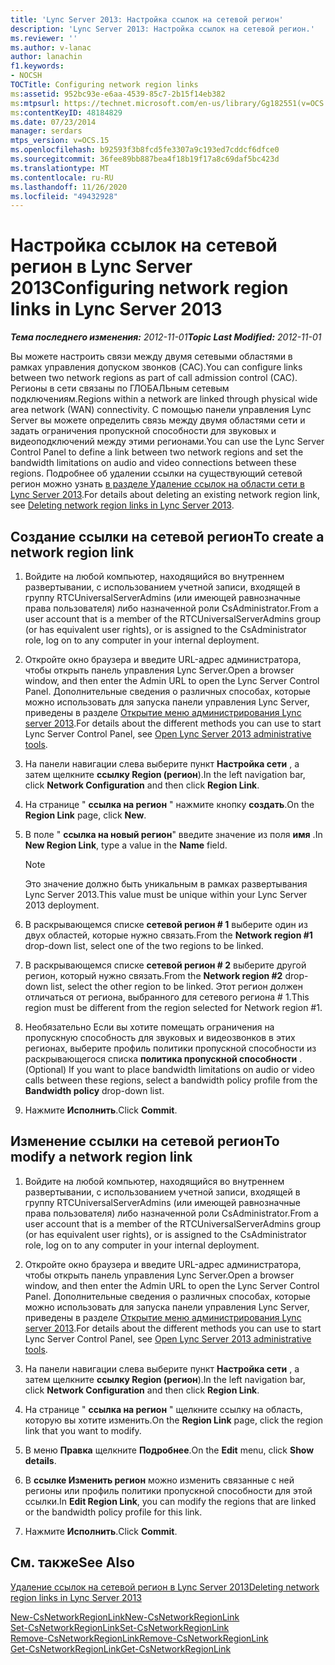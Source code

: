 ```yaml
---
title: 'Lync Server 2013: Настройка ссылок на сетевой регион'
description: 'Lync Server 2013: Настройка ссылок на сетевой регион.'
ms.reviewer: ''
ms.author: v-lanac
author: lanachin
f1.keywords:
- NOCSH
TOCTitle: Configuring network region links
ms:assetid: 952bc93e-e6aa-4539-85c7-2b15f14eb382
ms:mtpsurl: https://technet.microsoft.com/en-us/library/Gg182551(v=OCS.15)
ms:contentKeyID: 48184829
ms.date: 07/23/2014
manager: serdars
mtps_version: v=OCS.15
ms.openlocfilehash: b92593f3b8fcd5fe3307a9c193ed7cddcf6dfce0
ms.sourcegitcommit: 36fee89bb887bea4f18b19f17a8c69daf5bc423d
ms.translationtype: MT
ms.contentlocale: ru-RU
ms.lasthandoff: 11/26/2020
ms.locfileid: "49432928"
---
```

# <a name="configuring-network-region-links-in-lync-server-2013"></a><span data-ttu-id="88a9c-103">Настройка ссылок на сетевой регион в Lync Server 2013</span><span class="sxs-lookup"><span data-stu-id="88a9c-103">Configuring network region links in Lync Server 2013</span></span>

<div data-xmlns="http://www.w3.org/1999/xhtml">

<div class="topic" data-xmlns="http://www.w3.org/1999/xhtml" data-msxsl="urn:schemas-microsoft-com:xslt" data-cs="https://msdn.microsoft.com/">

<div data-asp="https://msdn2.microsoft.com/asp">



</div>

<div id="mainSection">

<div id="mainBody"><span data-ttu-id="88a9c-104">

<span> </span></span><span class="sxs-lookup"><span data-stu-id="88a9c-104">

<span> </span></span></span>

<span data-ttu-id="88a9c-105">_**Тема последнего изменения:** 2012-11-01_</span><span class="sxs-lookup"><span data-stu-id="88a9c-105">_**Topic Last Modified:** 2012-11-01_</span></span>

<span data-ttu-id="88a9c-106">Вы можете настроить связи между двумя сетевыми областями в рамках управления допуском звонков (CAC).</span><span class="sxs-lookup"><span data-stu-id="88a9c-106">You can configure links between two network regions as part of call admission control (CAC).</span></span> <span data-ttu-id="88a9c-107">Регионы в сети связаны по ГЛОБАЛЬным сетевым подключениям.</span><span class="sxs-lookup"><span data-stu-id="88a9c-107">Regions within a network are linked through physical wide area network (WAN) connectivity.</span></span> <span data-ttu-id="88a9c-108">С помощью панели управления Lync Server вы можете определить связь между двумя областями сети и задать ограничения пропускной способности для звуковых и видеоподключений между этими регионами.</span><span class="sxs-lookup"><span data-stu-id="88a9c-108">You can use the Lync Server Control Panel to define a link between two network regions and set the bandwidth limitations on audio and video connections between these regions.</span></span> <span data-ttu-id="88a9c-109">Подробнее об удалении ссылки на существующий сетевой регион можно узнать [в разделе Удаление ссылок на области сети в Lync Server 2013](lync-server-2013-deleting-network-region-links.md).</span><span class="sxs-lookup"><span data-stu-id="88a9c-109">For details about deleting an existing network region link, see [Deleting network region links in Lync Server 2013](lync-server-2013-deleting-network-region-links.md).</span></span>

<div>

## <a name="to-create-a-network-region-link"></a><span data-ttu-id="88a9c-110">Создание ссылки на сетевой регион</span><span class="sxs-lookup"><span data-stu-id="88a9c-110">To create a network region link</span></span>

1.  <span data-ttu-id="88a9c-111">Войдите на любой компьютер, находящийся во внутреннем развертывании, с использованием учетной записи, входящей в группу RTCUniversalServerAdmins (или имеющей равнозначные права пользователя) либо назначенной роли CsAdministrator.</span><span class="sxs-lookup"><span data-stu-id="88a9c-111">From a user account that is a member of the RTCUniversalServerAdmins group (or has equivalent user rights), or is assigned to the CsAdministrator role, log on to any computer in your internal deployment.</span></span>

2.  <span data-ttu-id="88a9c-112">Откройте окно браузера и введите URL-адрес администратора, чтобы открыть панель управления Lync Server.</span><span class="sxs-lookup"><span data-stu-id="88a9c-112">Open a browser window, and then enter the Admin URL to open the Lync Server Control Panel.</span></span> <span data-ttu-id="88a9c-113">Дополнительные сведения о различных способах, которые можно использовать для запуска панели управления Lync Server, приведены в разделе [Открытие меню администрирования Lync server 2013](lync-server-2013-open-lync-server-administrative-tools.md).</span><span class="sxs-lookup"><span data-stu-id="88a9c-113">For details about the different methods you can use to start Lync Server Control Panel, see [Open Lync Server 2013 administrative tools](lync-server-2013-open-lync-server-administrative-tools.md).</span></span>

3.  <span data-ttu-id="88a9c-114">На панели навигации слева выберите пункт **Настройка сети** , а затем щелкните **ссылку Region (регион**).</span><span class="sxs-lookup"><span data-stu-id="88a9c-114">In the left navigation bar, click **Network Configuration** and then click **Region Link**.</span></span>

4.  <span data-ttu-id="88a9c-115">На странице " **ссылка на регион** " нажмите кнопку **создать**.</span><span class="sxs-lookup"><span data-stu-id="88a9c-115">On the **Region Link** page, click **New**.</span></span>

5.  <span data-ttu-id="88a9c-116">В поле " **ссылка на новый регион**" введите значение из поля **имя** .</span><span class="sxs-lookup"><span data-stu-id="88a9c-116">In **New Region Link**, type a value in the **Name** field.</span></span>
    
    <div>
    

    > [!NOTE]  
    > <span data-ttu-id="88a9c-117">Это значение должно быть уникальным в рамках развертывания Lync Server 2013.</span><span class="sxs-lookup"><span data-stu-id="88a9c-117">This value must be unique within your Lync Server 2013 deployment.</span></span>

    
    </div>

6.  <span data-ttu-id="88a9c-118">В раскрывающемся списке **сетевой регион \# 1** выберите один из двух областей, которые нужно связать.</span><span class="sxs-lookup"><span data-stu-id="88a9c-118">From the **Network region \#1** drop-down list, select one of the two regions to be linked.</span></span>

7.  <span data-ttu-id="88a9c-119">В раскрывающемся списке **сетевой регион \# 2** выберите другой регион, который нужно связать.</span><span class="sxs-lookup"><span data-stu-id="88a9c-119">From the **Network region \#2** drop-down list, select the other region to be linked.</span></span> <span data-ttu-id="88a9c-120">Этот регион должен отличаться от региона, выбранного для сетевого региона \# 1.</span><span class="sxs-lookup"><span data-stu-id="88a9c-120">This region must be different from the region selected for Network region \#1.</span></span>

8.  <span data-ttu-id="88a9c-121">Необязательно Если вы хотите помещать ограничения на пропускную способность для звуковых и видеозвонков в этих регионах, выберите профиль политики пропускной способности из раскрывающегося списка **политика пропускной способности** .</span><span class="sxs-lookup"><span data-stu-id="88a9c-121">(Optional) If you want to place bandwidth limitations on audio or video calls between these regions, select a bandwidth policy profile from the **Bandwidth policy** drop-down list.</span></span>

9.  <span data-ttu-id="88a9c-122">Нажмите **Исполнить**.</span><span class="sxs-lookup"><span data-stu-id="88a9c-122">Click **Commit**.</span></span>

</div>

<div>

## <a name="to-modify-a-network-region-link"></a><span data-ttu-id="88a9c-123">Изменение ссылки на сетевой регион</span><span class="sxs-lookup"><span data-stu-id="88a9c-123">To modify a network region link</span></span>

1.  <span data-ttu-id="88a9c-124">Войдите на любой компьютер, находящийся во внутреннем развертывании, с использованием учетной записи, входящей в группу RTCUniversalServerAdmins (или имеющей равнозначные права пользователя) либо назначенной роли CsAdministrator.</span><span class="sxs-lookup"><span data-stu-id="88a9c-124">From a user account that is a member of the RTCUniversalServerAdmins group (or has equivalent user rights), or is assigned to the CsAdministrator role, log on to any computer in your internal deployment.</span></span>

2.  <span data-ttu-id="88a9c-125">Откройте окно браузера и введите URL-адрес администратора, чтобы открыть панель управления Lync Server.</span><span class="sxs-lookup"><span data-stu-id="88a9c-125">Open a browser window, and then enter the Admin URL to open the Lync Server Control Panel.</span></span> <span data-ttu-id="88a9c-126">Дополнительные сведения о различных способах, которые можно использовать для запуска панели управления Lync Server, приведены в разделе [Открытие меню администрирования Lync server 2013](lync-server-2013-open-lync-server-administrative-tools.md).</span><span class="sxs-lookup"><span data-stu-id="88a9c-126">For details about the different methods you can use to start Lync Server Control Panel, see [Open Lync Server 2013 administrative tools](lync-server-2013-open-lync-server-administrative-tools.md).</span></span>

3.  <span data-ttu-id="88a9c-127">На панели навигации слева выберите пункт **Настройка сети** , а затем щелкните **ссылку Region (регион**).</span><span class="sxs-lookup"><span data-stu-id="88a9c-127">In the left navigation bar, click **Network Configuration** and then click **Region Link**.</span></span>

4.  <span data-ttu-id="88a9c-128">На странице " **ссылка на регион** " щелкните ссылку на область, которую вы хотите изменить.</span><span class="sxs-lookup"><span data-stu-id="88a9c-128">On the **Region Link** page, click the region link that you want to modify.</span></span>

5.  <span data-ttu-id="88a9c-129">В меню **Правка** щелкните **Подробнее**.</span><span class="sxs-lookup"><span data-stu-id="88a9c-129">On the **Edit** menu, click **Show details**.</span></span>

6.  <span data-ttu-id="88a9c-130">В **ссылке Изменить регион** можно изменить связанные с ней регионы или профиль политики пропускной способности для этой ссылки.</span><span class="sxs-lookup"><span data-stu-id="88a9c-130">In **Edit Region Link**, you can modify the regions that are linked or the bandwidth policy profile for this link.</span></span>

7.  <span data-ttu-id="88a9c-131">Нажмите **Исполнить**.</span><span class="sxs-lookup"><span data-stu-id="88a9c-131">Click **Commit**.</span></span>

</div>

<div>

## <a name="see-also"></a><span data-ttu-id="88a9c-132">См. также</span><span class="sxs-lookup"><span data-stu-id="88a9c-132">See Also</span></span>


[<span data-ttu-id="88a9c-133">Удаление ссылок на сетевой регион в Lync Server 2013</span><span class="sxs-lookup"><span data-stu-id="88a9c-133">Deleting network region links in Lync Server 2013</span></span>](lync-server-2013-deleting-network-region-links.md)  


[<span data-ttu-id="88a9c-134">New-CsNetworkRegionLink</span><span class="sxs-lookup"><span data-stu-id="88a9c-134">New-CsNetworkRegionLink</span></span>](https://docs.microsoft.com/powershell/module/skype/New-CsNetworkRegionLink)  
[<span data-ttu-id="88a9c-135">Set-CsNetworkRegionLink</span><span class="sxs-lookup"><span data-stu-id="88a9c-135">Set-CsNetworkRegionLink</span></span>](https://docs.microsoft.com/powershell/module/skype/Set-CsNetworkRegionLink)  
[<span data-ttu-id="88a9c-136">Remove-CsNetworkRegionLink</span><span class="sxs-lookup"><span data-stu-id="88a9c-136">Remove-CsNetworkRegionLink</span></span>](https://docs.microsoft.com/powershell/module/skype/Remove-CsNetworkRegionLink)  
[<span data-ttu-id="88a9c-137">Get-CsNetworkRegionLink</span><span class="sxs-lookup"><span data-stu-id="88a9c-137">Get-CsNetworkRegionLink</span></span>](https://docs.microsoft.com/powershell/module/skype/Get-CsNetworkRegionLink)  
  

<span data-ttu-id="88a9c-138"></div>

</div>

<span> </span>

</div>

</div>

</span><span class="sxs-lookup"><span data-stu-id="88a9c-138"></div>

</div>

<span> </span>

</div>

</div>

</span></span></div>
